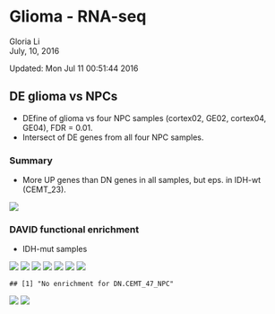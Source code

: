 # Glioma - RNA-seq
Gloria Li  
July, 10, 2016  

Updated: Mon Jul 11 00:51:44 2016



## DE glioma vs NPCs
* DEfine of glioma vs four NPC samples (cortex02, GE02, cortex04, GE04), FDR = 0.01.      
* Intersect of DE genes from all four NPC samples.  

### Summary  
* More UP genes than DN genes in all samples, but eps. in IDH-wt (CEMT_23).       

![](RNAseq_files/figure-html/DE_summary-1.png) 

### DAVID functional enrichment 

* IDH-mut samples        

![](RNAseq_files/figure-html/DAVID_mut-1.png) ![](RNAseq_files/figure-html/DAVID_mut-2.png) ![](RNAseq_files/figure-html/DAVID_mut-3.png) ![](RNAseq_files/figure-html/DAVID_mut-4.png) ![](RNAseq_files/figure-html/DAVID_mut-5.png) ![](RNAseq_files/figure-html/DAVID_mut-6.png) ![](RNAseq_files/figure-html/DAVID_mut-7.png) 

```
## [1] "No enrichment for DN.CEMT_47_NPC"
```
![](RNAseq_files/figure-html/DAVID_wt_UP-1.png) 
![](RNAseq_files/figure-html/DAVID_wt_DN-1.png) 



